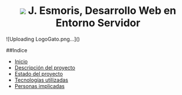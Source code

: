 <h1 align="center"> <img src="https://github.com/javieb/pruebas/assets/145001884/24bf74f0-10f9-4568-9f4b-fda4096b7545">
J. Esmoris, Desarrollo Web en Entorno Servidor </h1>
![Uploading LogoGato.png…]()

##Indice
- [Inicio](#Inicio)
- [Descripción del proyecto](#Descripcion-proyecto)
- [Estado del proyecto](#Estado-proyecto)
- [Tecnologías utilizadas](#Teconologias)
- [Personas implicadas](#Personas)
